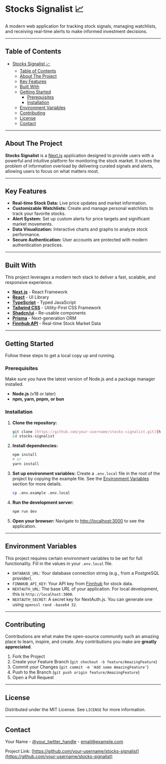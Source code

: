 # Stocks Signalist 📈

A modern web application for tracking stock signals, managing watchlists, and receiving real-time alerts to make informed investment decisions.



---

## Table of Contents

- [Stocks Signalist 📈](#stocks-signalist-)
  - [Table of Contents](#table-of-contents)
  - [About The Project](#about-the-project)
  - [Key Features](#key-features)
  - [Built With](#built-with)
  - [Getting Started](#getting-started)
    - [Prerequisites](#prerequisites)
    - [Installation](#installation)
  - [Environment Variables](#environment-variables)
  - [Contributing](#contributing)
  - [License](#license)
  - [Contact](#contact)

---

## About The Project

**Stocks Signalist** is a [Next.js](https://nextjs.org/) application designed to provide users with a powerful and intuitive platform for monitoring the stock market. It solves the problem of information overload by delivering curated signals and alerts, allowing users to focus on what matters most.

---

## Key Features

* **Real-time Stock Data:** Live price updates and market information.
* **Customizable Watchlists:** Create and manage personal watchlists to track your favorite stocks.
* **Alert System:** Set up custom alerts for price targets and significant market movements.
* **Data Visualization:** Interactive charts and graphs to analyze stock performance.
* **Secure Authentication:** User accounts are protected with modern authentication practices.

---

## Built With

This project leverages a modern tech stack to deliver a fast, scalable, and responsive experience.

* **[Next.js](https://nextjs.org/)** - React Framework
* **[React](https://reactjs.org/)** - UI Library
* **[TypeScript](https://www.typescriptlang.org/)** - Typed JavaScript
* **[Tailwind CSS](https://tailwindcss.com/)** - Utility-First CSS Framework
* **[Shadcn/ui](https://ui.shadcn.com/)** - Re-usable components
* **[Prisma](https://www.prisma.io/)** - Next-generation ORM
* **[Finnhub API](https://finnhub.io/)** - Real-time Stock Market Data

---

## Getting Started

Follow these steps to get a local copy up and running.

### Prerequisites

Make sure you have the latest version of Node.js and a package manager installed.
* **Node.js** (v18 or later)
* **npm, yarn, pnpm, or bun**

### Installation

1.  **Clone the repository:**
    ```bash
    git clone [https://github.com/your-username/stocks-signalist.git](https://github.com/your-username/stocks-signalist.git)
    cd stocks-signalist
    ```

2.  **Install dependencies:**
    ```bash
    npm install
    # or
    yarn install
    ```

3.  **Set up environment variables:**
    Create a `.env.local` file in the root of the project by copying the example file. See the [Environment Variables](#environment-variables) section for more details.
    ```bash
    cp .env.example .env.local
    ```

4.  **Run the development server:**
    ```bash
    npm run dev
    ```

5.  **Open your browser:**
    Navigate to [http://localhost:3000](http://localhost:3000) to see the application.

---

## Environment Variables

This project requires certain environment variables to be set for full functionality. Fill in the values in your `.env.local` file.

* `DATABASE_URL`: Your database connection string (e.g., from a PostgreSQL provider).
* `FINNHUB_API_KEY`: Your API key from [Finnhub](https://finnhub.io/) for stock data.
* `NEXTAUTH_URL`: The base URL of your application. For local development, this is `http://localhost:3000`.
* `NEXTAUTH_SECRET`: A secret key for NextAuth.js. You can generate one using `openssl rand -base64 32`.

---

## Contributing

Contributions are what make the open-source community such an amazing place to learn, inspire, and create. Any contributions you make are **greatly appreciated**.

1.  Fork the Project
2.  Create your Feature Branch (`git checkout -b feature/AmazingFeature`)
3.  Commit your Changes (`git commit -m 'Add some AmazingFeature'`)
4.  Push to the Branch (`git push origin feature/AmazingFeature`)
5.  Open a Pull Request

---

## License

Distributed under the MIT License. See `LICENSE` for more information.

---

## Contact

Your Name - [@your\_twitter\_handle](https://twitter.com/your_twitter_handle) - email@example.com

Project Link: [https://github.com/your-username/stocks-signalist](https://github.com/your-username/stocks-signalist)